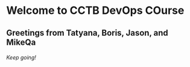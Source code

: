 # Welcome to CCTB DevOps COurse
## Greetings from Tatyana, Boris, Jason, and MikeQa
###### Keep going!
